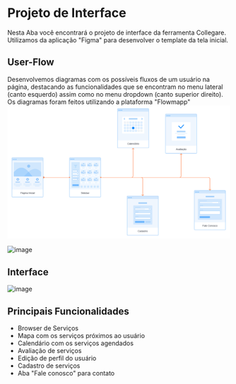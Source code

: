 
# Projeto de Interface

Nesta Aba você encontrará o projeto de interface da ferramenta Collegare. Utilizamos da aplicação "Figma" para desenvolver o template da tela inicial.

## User-Flow
Desenvolvemos diagramas com os possíveis fluxos de um usuário na página, destacando as funcionalidades que se encontram no menu lateral (canto esquerdo) assim como no menu dropdown (canto superior direito).
Os diagramas foram feitos utilizando a plataforma "Flowmapp"
![image](https://github.com/ICEI-PUC-Minas-PMGCC-TI/tiaw-pmg-cc-m-20212-trabalho-autonomo/blob/213ea1bb02e410604d47b0eccbb8833879eebbb7/Documentacao/images/User-Flow/Menu%20Lateral.png)


![image](https://github.com/ICEI-PUC-Minas-PMGCC-TI/tiaw-pmg-cc-m-20212-trabalho-autonomo/blob/213ea1bb02e410604d47b0eccbb8833879eebbb7/Documentacao/images/User-Flow/P%C3%A1gina%20Inicial.png)

## Interface
![image](https://user-images.githubusercontent.com/90704425/136807440-c37dd244-428f-4c5d-a30b-d2cedd1013b6.png)

## Principais Funcionalidades
- Browser de Serviços
- Mapa com os serviços próximos ao usuário
- Calendário com os serviços agendados
- Avaliação de serviços
- Edição de perfil do usuário
- Cadastro de serviços
- Aba "Fale conosco" para contato



